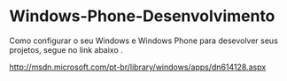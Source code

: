 Windows-Phone-Desenvolvimento
=============================

Como configurar o seu Windows e Windows Phone para desevolver seus projetos, segue no link abaixo .

http://msdn.microsoft.com/pt-br/library/windows/apps/dn614128.aspx
